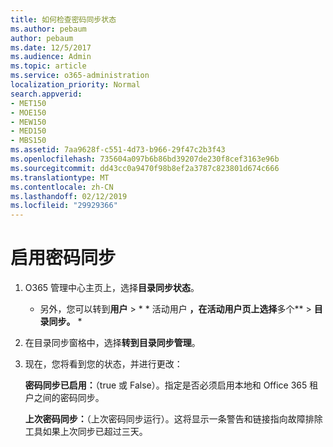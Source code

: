 ```yaml
---
title: 如何检查密码同步状态
ms.author: pebaum
author: pebaum
ms.date: 12/5/2017
ms.audience: Admin
ms.topic: article
ms.service: o365-administration
localization_priority: Normal
search.appverid:
- MET150
- MOE150
- MEW150
- MED150
- MBS150
ms.assetid: 7aa9628f-c551-4d73-b966-29f47c2b3f43
ms.openlocfilehash: 735604a097b6b86bd39207de230f8cef3163e96b
ms.sourcegitcommit: dd43cc0a9470f98b8ef2a3787c823801d674c666
ms.translationtype: MT
ms.contentlocale: zh-CN
ms.lasthandoff: 02/12/2019
ms.locfileid: "29929366"
---
```

# <a name="enable-password-sync"></a>启用密码同步

1.  O365 管理中心主页上，选择**目录同步状态**。 
    
     * 另外，您可以转到**用户** \> * * 活动用户 **，在活动用户页上选择**多个** \> **目录同步。** * 
    
2. 在目录同步窗格中，选择**转到目录同步管理**。 
    
3. 现在，您将看到您的状态，并进行更改：
    
    **密码同步已启用：**（true 或 False）。指定是否必须启用本地和 Office 365 租户之间的密码同步。 
    
    **上次密码同步：**（上次密码同步运行）。这将显示一条警告和链接指向故障排除工具如果上次同步已超过三天。 
    

